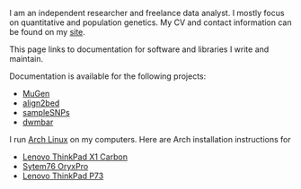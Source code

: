 I am an independent researcher and freelance data analyst. I mostly focus on quantitative and population genetics. My CV and contact information can be found on my [site](https://www.bayesicresearch.org/people/).

This page links to documentation for software and libraries I write and maintain.

Documentation is available for the following projects:

- [MuGen](/MuGen)
- [align2bed](/align2bed)
- [sampleSNPs](/sampleSNPs)
- [dwmbar](/dwmBar)

I run [Arch Linux](https://www.archlinux.org/) on my computers. Here are Arch installation instructions for

- [Lenovo ThinkPad X1 Carbon](/ArchLinuxThinkPadX1C4gen.md)
- [Sytem76 OryxPro](/ArchLinuxSys76OP.md)
- [Lenovo ThinkPad P73](/ArchLinuxThinkPadP73.md)


